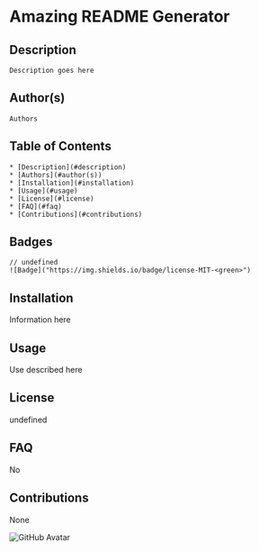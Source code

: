 

# Amazing README Generator

## Description
    Description goes here
    
## Author(s)
    Authors

## Table of Contents
    * [Description](#description)
    * [Authors](#author(s))
    * [Installation](#installation)
    * [Usage](#usage)
    * [License](#license)
    * [FAQ](#faq)
    * [Contributions](#contributions)
    
## Badges
    // undefined
    ![Badge]("https://img.shields.io/badge/license-MIT-<green>")  

## Installation
Information here
    
## Usage
Use described here

## License
undefined

## FAQ
No

## Contributions
None

![GitHub Avatar](https://avatars0.githubusercontent.com/u/68087628?v=4)

